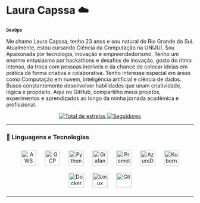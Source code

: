 # Laura Capssa ☁️

**`DevOps`**

Me chamo Laura Capssa, tenho 23 anos e sou natural do Rio Grande do Sul. Atualmente, estou cursando Ciência da Computação na UNIJUÍ. Sou Apaixonada por tecnologia, inovação e empreendedorismo. Tenho um enorme entusiasmo por hackathons e desafios de inovação, gosto do ritmo intenso, da troca com pessoas incríveis e da chance de colocar ideias em prática de forma criativa e colaborativa. Tenho interesse especial em áreas como Computação em nuvem, inteligência artificial e ciência de dados. Busco constantemente desenvolver habilidades que unam criatividade, lógica e propósito. Aqui no GitHub, compartilho meus projetos, experimentos e aprendizados ao longo da minha jornada acadêmica e profissional.

<p align="center">
  <a href="https://github.com/laura-capssa?tab=repositories&sort=stargazers">
    <img 
      alt="Total de estrelas" 
      title="Total de estrelas GitHub" 
      src="https://custom-icon-badges.demolab.com/github/stars/laura-capssa?color=55960c&style=for-the-badge&labelColor=488207&logo=star&label=estrelas"
    />
  </a>
  <a href="https://github.com/laura-capssa?tab=followers">
    <img 
      alt="Seguidores" 
      title="Me siga no GitHub" 
      src="https://custom-icon-badges.demolab.com/github/followers/laura-capssa?color=236ad3&labelColor=1155ba&style=for-the-badge&logo=github&label=Seguidores&logoColor=white"
    />
  </a>
</p>

---

### 🤖 Linguagens e Tecnologias

<p align="center">
  <img 
    alt="AWS"
    title="AWS" 
    width="40px" 
    style="margin: 10px" 
    src="https://cdn.jsdelivr.net/gh/devicons/devicon@latest/icons/amazonwebservices/amazonwebservices-original-wordmark.svg" 
  />
  <img 
    alt="GCP" 
    title="GCP"
    width="40px" 
    style="margin: 10px" 
    src="https://cdn.jsdelivr.net/gh/devicons/devicon@latest/icons/googlecloud/googlecloud-original.svg"
  />
  <img 
    alt="Python" 
    title="Python"
    width="40px" 
    style="margin: 10px" 
    src="https://cdn.jsdelivr.net/gh/devicons/devicon@latest/icons/python/python-original.svg" 
  />
  <img 
    alt="Grafana"
    title="Grafana" 
    width="40px" 
    style="margin: 10px" 
    src="https://cdn.jsdelivr.net/gh/devicons/devicon@latest/icons/grafana/grafana-original.svg"   
  />
  <img 
    alt="Prometheus"
    title="Prometheus" 
    width="40px" 
    style="margin: 10px" 
    src="https://cdn.jsdelivr.net/gh/devicons/devicon@latest/icons/prometheus/prometheus-original.svg" 
    />     
   <img 
    alt="AzureDevOps"
    title="AzureDevOps" 
    width="40px" 
    style="margin: 10px" 
    src="https://cdn.jsdelivr.net/gh/devicons/devicon@latest/icons/azuredevops/azuredevops-original.svg"
   />
  <img 
    alt="Kubernetes"
    title="Kubernetes" 
    width="40px" 
    style="margin: 10px" 
    src="https://cdn.jsdelivr.net/gh/devicons/devicon@latest/icons/kubernetes/kubernetes-original.svg"        
  />
  <img 
    alt="Docker" 
    title="Docker"
    width="40px" 
    style="margin: 10px" 
    src="https://cdn.jsdelivr.net/gh/devicons/devicon@latest/icons/docker/docker-original.svg" 
  />
  <img 
    alt="Linux"
    title="Linux" 
    width="40px" 
    style="margin: 10px" 
    src="https://cdn.jsdelivr.net/gh/devicons/devicon@latest/icons/linux/linux-original.svg" 
  />
  <img 
    alt="Git" 
    title="Git"
    width="40px" 
    style="margin: 10px" 
    src="https://cdn.jsdelivr.net/gh/devicons/devicon@latest/icons/git/git-original.svg" 
  /> 
</p>

---
